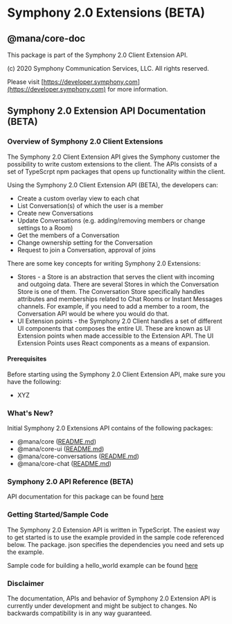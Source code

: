 # Symphony 2.0 Extensions \(BETA\)

## @mana/core-doc

This package is part of the Symphony 2.0 Client Extension API.

\(c\) 2020 Symphony Communication Services, LLC. All rights reserved.

Please visit [https://developer.symphony.com](https://developer.symphony.com) for more information.

## Symphony 2.0 Extension API Documentation \(BETA\)

### Overview of Symphony 2.0 Client Extensions

The Symphony 2.0 Client Extension API gives the Symphony customer the possibility to write custom extensions to the client. The APIs consists of a set of TypeScrpt npm packages that opens up functionality within the client.

Using the Symphony 2.0 Client Extension API \(BETA\), the developers can:

* Create a custom overlay view to each chat
* List Conversation\(s\) of which the user is a member
* Create new Conversations
* Update Conversations \(e.g. adding/removing members or change settings to a Room\)
* Get the members of a Conversation
* Change ownership setting for the Conversation
* Request to join a Conversation, approval of joins

There are some key concepts for writing Symphony 2.0 Extensions:

* Stores - a Store is an abstraction that serves the client with incoming and outgoing data. There are several Stores in which the Conversation Store is one of them. The Conversation Store specifically handles attributes and memberships related to Chat Rooms or Instant Messages channels. For example, if you need to add a member to a room, the Conversation API would be where you would do that.
* UI Extension points - the Symphony 2.0 Client handles a set of different UI components that composes the entire UI. These are known as UI Extension points when made accessible to the Extension API. The UI Extension Points uses React components as a means of expansion.

#### Prerequisites

Before starting using the Symphony 2.0 Client Extension API, make sure you have the following:

* XYZ

### What's New?

Initial Symphony 2.0 Extensions API contains of the following packages:

* @mana/core \([README.md](https://github.com/SymphonyPlatformSolutions/symphony-developers-documentation/tree/0bd312525c59e45522d0d7faace0ba4720735e5d/symphony-2.0-beta/core/README.md)\)
* @mana/core-ui \([README.md](https://github.com/SymphonyPlatformSolutions/symphony-developers-documentation/tree/0bd312525c59e45522d0d7faace0ba4720735e5d/symphony-2.0-beta/core-ui/README.md)\)
* @mana/core-conversations \([README.md](https://github.com/SymphonyPlatformSolutions/symphony-developers-documentation/tree/0bd312525c59e45522d0d7faace0ba4720735e5d/symphony-2.0-beta/core-conversations/README.md)\)
* @mana/core-chat \([README.md](https://github.com/SymphonyPlatformSolutions/symphony-developers-documentation/tree/0bd312525c59e45522d0d7faace0ba4720735e5d/symphony-2.0-beta/core-chat/README.md)\)

### Symphony 2.0 API Reference \(BETA\)

API documentation for this package can be found [here](https://github.com/SymphonyPlatformSolutions/symphony-developers-documentation/tree/0bd312525c59e45522d0d7faace0ba4720735e5d/symphony-2.0-beta/untitled/doc/index.md)

### Getting Started/Sample Code

The Symphony 2.0 Extension API is written in TypeScript. The easiest way to get started is to use the example provided in the sample code referenced below. The package. json specifies the dependencies you need and sets up the example.

Sample code for building a hello\_world example can be found [here](https://github.com/SymphonyPlatformSolutions/symphony-developers-documentation/tree/0bd312525c59e45522d0d7faace0ba4720735e5d/client/extensionLib/examples/hello-world/README.md)

### Disclaimer

The documentation, APIs and behavior of Symphony 2.0 Extension API is currently under development and might be subject to changes. No backwards compatibility is in any way guaranteed.

